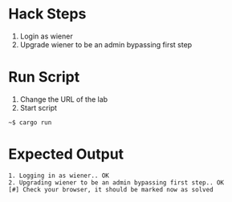 # Hack Steps

1. Login as wiener
2. Upgrade wiener to be an admin bypassing first step

# Run Script

1. Change the URL of the lab
2. Start script

```
~$ cargo run
```

# Expected Output

```
1. Logging in as wiener.. OK
2. Upgrading wiener to be an admin bypassing first step.. OK
[#] Check your browser, it should be marked now as solved
```
